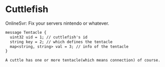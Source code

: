 # Cuttlefish

OnlineSvr: Fix your servers nintendo or whatever.

```txt
message Tentacle {
  uint32 uid = 1; // cuttlefish's id
  string key = 2; // which defines the tentacle
  map<string, string> val = 3; // info of the tentacle
}

A cuttle has one or more tentacle(which means connection) of course.
```
